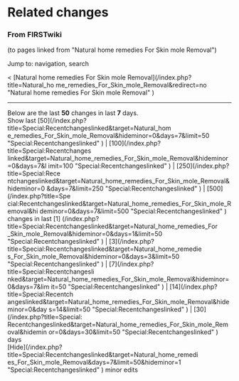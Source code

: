

# Related changes

### From FIRSTwiki

(to pages linked from "Natural home remedies For Skin mole Removal")

Jump to: navigation, search

&lt; [Natural home remedies For Skin mole Removal](/index.php?title=Natural_ho
me_remedies_For_Skin_mole_Removal&redirect=no "Natural home remedies For Skin
mole Removal" )  

* * *

Below are the last **50** changes in last **7** days.  
Show last [50](/index.php?title=Special:Recentchangeslinked&target=Natural_hom
e_remedies_For_Skin_mole_Removal&hideminor=0&days=7&limit=50
"Special:Recentchangeslinked" ) | [100](/index.php?title=Special:Recentchanges
linked&target=Natural_home_remedies_For_Skin_mole_Removal&hideminor=0&days=7&l
imit=100 "Special:Recentchangeslinked" ) | [250](/index.php?title=Special:Rece
ntchangeslinked&target=Natural_home_remedies_For_Skin_mole_Removal&hideminor=0
&days=7&limit=250 "Special:Recentchangeslinked" ) | [500](/index.php?title=Spe
cial:Recentchangeslinked&target=Natural_home_remedies_For_Skin_mole_Removal&hi
deminor=0&days=7&limit=500 "Special:Recentchangeslinked" ) changes in last [1]
(/index.php?title=Special:Recentchangeslinked&target=Natural_home_remedies_For
_Skin_mole_Removal&hideminor=0&days=1&limit=50 "Special:Recentchangeslinked" )
| [3](/index.php?title=Special:Recentchangeslinked&target=Natural_home_remedie
s_For_Skin_mole_Removal&hideminor=0&days=3&limit=50
"Special:Recentchangeslinked" ) | [7](/index.php?title=Special:Recentchangesli
nked&target=Natural_home_remedies_For_Skin_mole_Removal&hideminor=0&days=7&lim
it=50 "Special:Recentchangeslinked" ) | [14](/index.php?title=Special:Recentch
angeslinked&target=Natural_home_remedies_For_Skin_mole_Removal&hideminor=0&day
s=14&limit=50 "Special:Recentchangeslinked" ) | [30](/index.php?title=Special:
Recentchangeslinked&target=Natural_home_remedies_For_Skin_mole_Removal&hidemin
or=0&days=30&limit=50 "Special:Recentchangeslinked" ) days  
[Hide](/index.php?title=Special:Recentchangeslinked&target=Natural_home_remedi
es_For_Skin_mole_Removal&days=7&limit=50&hideminor=1
"Special:Recentchangeslinked" ) minor edits

